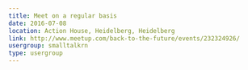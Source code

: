 ```yaml
---
title: Meet on a regular basis
date: 2016-07-08
location: Action House, Heidelberg, Heidelberg
link: http://www.meetup.com/back-to-the-future/events/232324926/
usergroup: smalltalkrn
type: usergroup
---
```

